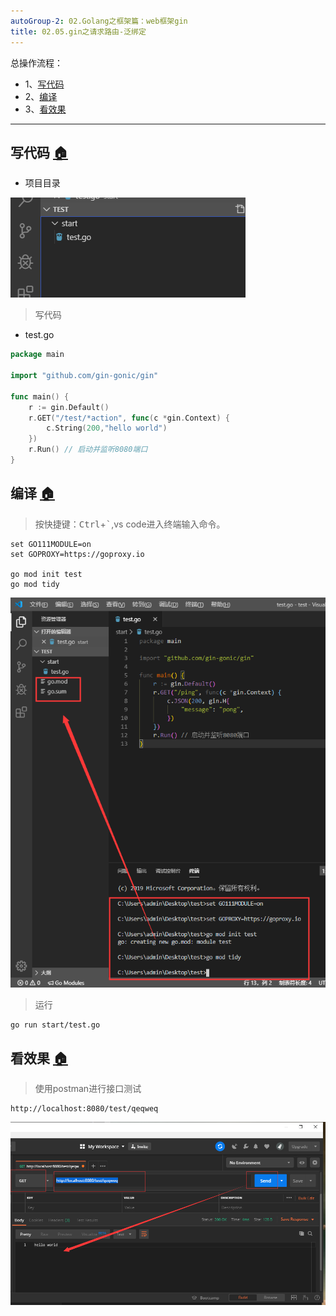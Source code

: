 ```yaml
---
autoGroup-2: 02.Golang之框架篇：web框架gin
title: 02.05.gin之请求路由-泛绑定
---
```


总操作流程：
- 1、[写代码](#go-01)
- 2、[编译](#go-02)
- 3、[看效果](#go-03)

***

## 写代码 <a name="go-01" href="#" >:house:</a>

- 项目目录

![](./image/02.01-1.png)

> 写代码

- test.go

```go
package main

import "github.com/gin-gonic/gin"

func main() {
	r := gin.Default() 
	r.GET("/test/*action", func(c *gin.Context) {
		c.String(200,"hello world")
	})
	r.Run() // 启动并监听8080端口
}
```

## 编译 <a name="go-02" href="#" >:house:</a>

> 按快捷键：<kbd>Ctrl</kbd>+<kbd>`</kbd>,vs code进入终端输入命令。

```shell
set GO111MODULE=on
set GOPROXY=https://goproxy.io

go mod init test
go mod tidy

```

![](./image/02.01-2.png)

> 运行

```shell
go run start/test.go
```

## 看效果 <a name="go-03" href="#" >:house:</a>

> 使用postman进行接口测试

```shell
http://localhost:8080/test/qeqweq
```

![](./image/02.05-1.png)